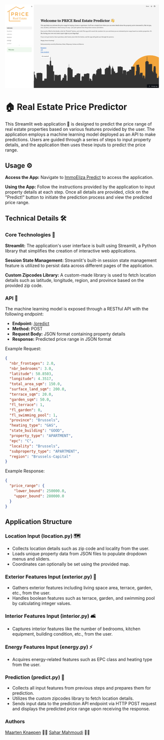 <img width="1127" alt="Streamlit.app screenshot" src="streamlit/images/website.png">

# 🏠 Real Estate Price Predictor

This Streamlit web application 🚀 is designed to predict the price range of real estate properties based on various features provided by the user. The application employs a machine learning model deployed as an API to make predictions. Users are guided through a series of steps to input property details, and the application then uses these inputs to predict the price range.

## Usage ⚙️

**Access the App:** Navigate to [ImmoEliza Predict](https://immoelizapredict.streamlit.app/) to access the application.

**Using the App:** Follow the instructions provided by the application to input property details at each step. Once all details are provided, click on the "Predict!" button to initiate the prediction process and view the predicted price range.

## Technical Details 🛠️

### Core Technologies 🚀

**Streamlit:** The application's user interface is built using Streamlit, a Python library that simplifies the creation of interactive web applications.

**Session State Management:** Streamlit's built-in session state management feature is utilized to persist data across different pages of the application.

**Custom Zipcodes Library:** A custom-made library is used to fetch location details such as latitude, longitude, region, and province based on the provided zip code.

### API 🤖

The machine learning model is exposed through a RESTful API with the following endpoint:

- **Endpoint:** [/predict](https://immoelizapredictor.onrender.com/docs) 
- **Method:** POST
- **Request Body:** JSON format containing property details
- **Response:** Predicted price range in JSON format

Example Request:
```json
{
  "nbr_frontages": 2.0,
  "nbr_bedrooms": 3.0,
  "latitude": 50.8503,
  "longitude": 4.3517,
  "total_area_sqm": 150.0,
  "surface_land_sqm": 200.0,
  "terrace_sqm": 20.0,
  "garden_sqm": 50.0,
  "fl_terrace": 1,
  "fl_garden": 0,
  "fl_swimming_pool": 1,
  "province": "Brussels",
  "heating_type": "GAS",
  "state_building": "GOOD",
  "property_type": "APARTMENT",
  "epc": "C",
  "locality": "Brussels",
  "subproperty_type": "APARTMENT",
  "region": "Brussels-Capital"
}
```

Example Response:  
```json  
{
  "price_range": {
    "lower_bound": 250000.0,
    "upper_bound": 280000.0
  }
}
```

## Application Structure

### Location Input (location.py) 🗺️

- Collects location details such as zip code and locality from the user.
- Loads unique property data from JSON files to populate dropdown menus and sliders.
- Coordinates can optionally be set using the provided map.

### Exterior Features Input (exterior.py) 🏡

- Gathers exterior features including living space area, terrace, garden, etc., from the user.
- Handles boolean features such as terrace, garden, and swimming pool by calculating integer values.

### Interior Features Input (interior.py) 🛋️

- Captures interior features like the number of bedrooms, kitchen equipment, building condition, etc., from the user.

### Energy Features Input (energy.py) ⚡

- Acquires energy-related features such as EPC class and heating type from the user.

### Prediction (predict.py) 🚀

- Collects all input features from previous steps and prepares them for prediction.
- Utilizes the custom zipcodes library to fetch location details.
- Sends input data to the prediction API endpoint via HTTP POST request and displays the predicted price range upon receiving the response.

### Authors

[Maarten Knaepen](https://github.com/MaartenKnaepen) 🧑‍💻
[Sahar Mahmoudi](https://github.com/sahar-mahmoudi) 🧑‍💻
